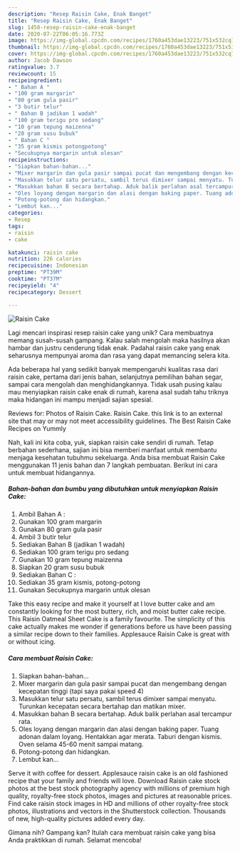```yaml
---
description: "Resep Raisin Cake, Enak Banget"
title: "Resep Raisin Cake, Enak Banget"
slug: 1458-resep-raisin-cake-enak-banget
date: 2020-07-22T06:05:16.773Z
image: https://img-global.cpcdn.com/recipes/1760a453dae13223/751x532cq70/raisin-cake-foto-resep-utama.jpg
thumbnail: https://img-global.cpcdn.com/recipes/1760a453dae13223/751x532cq70/raisin-cake-foto-resep-utama.jpg
cover: https://img-global.cpcdn.com/recipes/1760a453dae13223/751x532cq70/raisin-cake-foto-resep-utama.jpg
author: Jacob Dawson
ratingvalue: 3.7
reviewcount: 15
recipeingredient:
- " Bahan A "
- "100 gram margarin"
- "80 gram gula pasir"
- "3 butir telur"
- " Bahan B jadikan 1 wadah"
- "100 gram terigu pro sedang"
- "10 gram tepung maizenna"
- "20 gram susu bubuk"
- " Bahan C "
- "35 gram kismis potongpotong"
- "Secukupnya margarin untuk olesan"
recipeinstructions:
- "Siapkan bahan-bahan..."
- "Mixer margarin dan gula pasir sampai pucat dan mengembang dengan kecepatan tinggi (tapi saya pakai speed 4)"
- "Masukkan telur satu persatu, sambil terus dimixer sampai menyatu. Turunkan kecepatan secara bertahap dan matikan mixer."
- "Masukkan bahan B secara bertahap. Aduk balik perlahan asal tercampur rata."
- "Oles loyang dengan margarin dan alasi dengan baking paper. Tuang adonan dalam loyang. Hentakkan agar merata. Taburi dengan kismis. Oven selama 45-60 menit sampai matang."
- "Potong-potong dan hidangkan."
- "Lembut kan..."
categories:
- Resep
tags:
- raisin
- cake

katakunci: raisin cake 
nutrition: 226 calories
recipecuisine: Indonesian
preptime: "PT39M"
cooktime: "PT37M"
recipeyield: "4"
recipecategory: Dessert

---
```



![Raisin Cake](https://img-global.cpcdn.com/recipes/1760a453dae13223/751x532cq70/raisin-cake-foto-resep-utama.jpg)

Lagi mencari inspirasi resep raisin cake yang unik? Cara membuatnya memang susah-susah gampang. Kalau salah mengolah maka hasilnya akan hambar dan justru cenderung tidak enak. Padahal raisin cake yang enak seharusnya mempunyai aroma dan rasa yang dapat memancing selera kita.

Ada beberapa hal yang sedikit banyak mempengaruhi kualitas rasa dari raisin cake, pertama dari jenis bahan, selanjutnya pemilihan bahan segar, sampai cara mengolah dan menghidangkannya. Tidak usah pusing kalau mau menyiapkan raisin cake enak di rumah, karena asal sudah tahu triknya maka hidangan ini mampu menjadi sajian spesial.

Reviews for: Photos of Raisin Cake. Raisin Cake. this link is to an external site that may or may not meet accessibility guidelines. The Best Raisin Cake Recipes on Yummly


Nah, kali ini kita coba, yuk, siapkan raisin cake sendiri di rumah. Tetap berbahan sederhana, sajian ini bisa memberi manfaat untuk membantu menjaga kesehatan tubuhmu sekeluarga. Anda bisa membuat Raisin Cake menggunakan 11 jenis bahan dan 7 langkah pembuatan. Berikut ini cara untuk membuat hidangannya.

<!--inarticleads1-->

##### Bahan-bahan dan bumbu yang dibutuhkan untuk menyiapkan Raisin Cake:

1. Ambil  Bahan A :
1. Gunakan 100 gram margarin
1. Gunakan 80 gram gula pasir
1. Ambil 3 butir telur
1. Sediakan  Bahan B (jadikan 1 wadah)
1. Sediakan 100 gram terigu pro sedang
1. Gunakan 10 gram tepung maizenna
1. Siapkan 20 gram susu bubuk
1. Sediakan  Bahan C :
1. Sediakan 35 gram kismis, potong-potong
1. Gunakan Secukupnya margarin untuk olesan


Take this easy recipe and make it yourself at I love butter cake and am constantly looking for the most buttery, rich, and moist butter cake recipe. This Raisin Oatmeal Sheet Cake is a family favourite. The simplicity of this cake actually makes me wonder if generations before us have been passing a similar recipe down to their families. Applesauce Raisin Cake is great with or without icing. 

<!--inarticleads2-->

##### Cara membuat Raisin Cake:

1. Siapkan bahan-bahan...
1. Mixer margarin dan gula pasir sampai pucat dan mengembang dengan kecepatan tinggi (tapi saya pakai speed 4)
1. Masukkan telur satu persatu, sambil terus dimixer sampai menyatu. Turunkan kecepatan secara bertahap dan matikan mixer.
1. Masukkan bahan B secara bertahap. Aduk balik perlahan asal tercampur rata.
1. Oles loyang dengan margarin dan alasi dengan baking paper. Tuang adonan dalam loyang. Hentakkan agar merata. Taburi dengan kismis. Oven selama 45-60 menit sampai matang.
1. Potong-potong dan hidangkan.
1. Lembut kan...


Serve it with coffee for dessert. Applesauce raisin cake is an old fashioned recipe that your family and friends will love. Download Raisin cake stock photos at the best stock photography agency with millions of premium high quality, royalty-free stock photos, images and pictures at reasonable prices. Find cake raisin stock images in HD and millions of other royalty-free stock photos, illustrations and vectors in the Shutterstock collection. Thousands of new, high-quality pictures added every day. 

Gimana nih? Gampang kan? Itulah cara membuat raisin cake yang bisa Anda praktikkan di rumah. Selamat mencoba!
